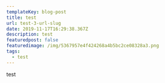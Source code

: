 ```yaml
---
templateKey: blog-post
title: test
url: test-3-url-slug
date: 2019-11-17T16:29:38.367Z
description: test
featuredpost: false
featuredimage: /img/5367957e4f424268a4b5bc2ce08328a3.png
tags:
  - test
---
```

test
